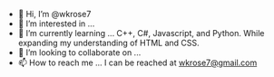 - 👋 Hi, I’m @wkrose7
- 👀 I’m interested in ...
- 🌱 I’m currently learning ... C++, C#, Javascript, and Python. While expanding my understanding of HTML and CSS.
- 💞️ I’m looking to collaborate on ...
- 📫 How to reach me ... I can be reached at wkrose7@gmail.com

<!---
wkrose7/wkrose7 is a ✨ special ✨ repository because its `README.md` (this file) appears on your GitHub profile.
You can click the Preview link to take a look at your changes.
--->

